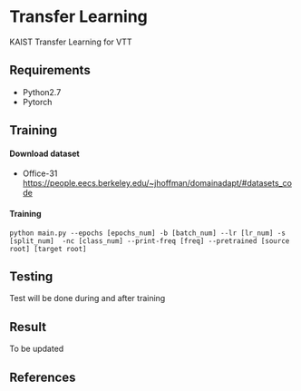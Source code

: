 # Transfer Learning
KAIST Transfer Learning for VTT


Requirements
------------

* Python2.7
* Pytorch

Training
--------

#### Download dataset
* Office-31 <https://people.eecs.berkeley.edu/~jhoffman/domainadapt/#datasets_code>

#### Training
```python main.py --epochs [epochs_num] -b [batch_num] --lr [lr_num] -s [split_num]  -nc [class_num] --print-freq [freq] --pretrained [source root] [target root]```

Testing
-------

Test will be done during and after training

Result
------
To be updated

References
----------